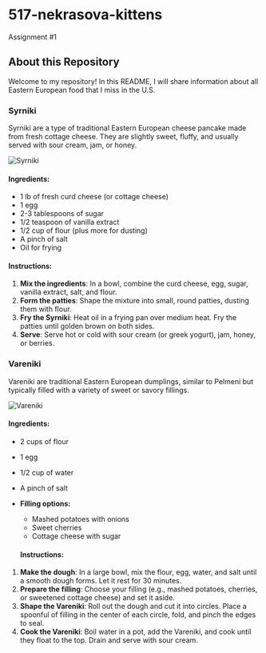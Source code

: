 # 517-nekrasova-kittens
 Assignment #1
 
 ## About this Repository
 
 Welcome to my repository! In this README, I will share information about all Eastern European food that I miss in the U.S. 
 
 ### Syrniki
 Syrniki are a type of traditional Eastern European cheese pancake made from fresh cottage cheese. They are slightly sweet, fluffy, and usually served with sour cream, jam, or honey.

 ![Syrniki](https://www.thedailymeal.com/sites/default/files/2017/02/03/Russia%20Syrniki_1_0.jpg)

 #### Ingredients:
- 1 lb of fresh curd cheese (or cottage cheese)
- 1 egg
- 2-3 tablespoons of sugar
- 1/2 teaspoon of vanilla extract
- 1/2 cup of flour (plus more for dusting)
- A pinch of salt
- Oil for frying

#### Instructions:
1. **Mix the ingredients**: In a bowl, combine the curd cheese, egg, sugar, vanilla extract, salt, and flour.
2. **Form the patties**: Shape the mixture into small, round patties, dusting them with flour.
3. **Fry the Syrniki**: Heat oil in a frying pan over medium heat. Fry the patties until golden brown on both sides.
4. **Serve**: Serve hot or cold with sour cream (or greek yogurt), jam, honey, or berries.

### Vareniki
Vareniki are traditional Eastern European dumplings, similar to Pelmeni but typically filled with a variety of sweet or savory fillings.

![Vareniki](https://www.196flavors.com/wp-content/uploads/2020/06/vareniki-2.jpeg)

#### Ingredients:
- 2 cups of flour
- 1 egg
- 1/2 cup of water
- A pinch of salt
- **Filling options:**
  - Mashed potatoes with onions
  - Sweet cherries
  - Cottage cheese with sugar
  
  #### Instructions:
1. **Make the dough**: In a large bowl, mix the flour, egg, water, and salt until a smooth dough forms. Let it rest for 30 minutes.
2. **Prepare the filling**: Choose your filling (e.g., mashed potatoes, cherries, or sweetened cottage cheese) and set it aside.
3. **Shape the Vareniki**: Roll out the dough and cut it into circles. Place a spoonful of filling in the center of each circle, fold, and pinch the edges to seal.
4. **Cook the Vareniki**: Boil water in a pot, add the Vareniki, and cook until they float to the top. Drain and serve with sour cream.


